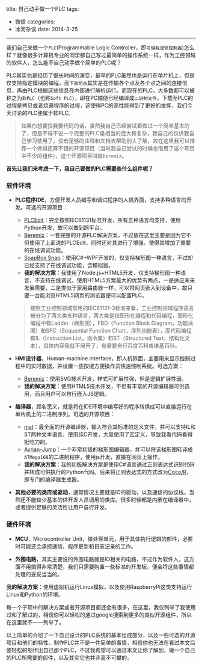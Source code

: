 ﻿title: 自己动手做一个PLC
tags:
- 微信
categories:
- 冰河杂谈
date: 2014-3-25
---
我们自己来做一个`PLC`(Programmable Logic Controller，即`可编程逻辑控制器`)怎么样？就像很多计算机专业的同学都自己写过最简单的操作系统一样，作为工控领域的软件人，怎么能不自己动手做个简单的PLC呢？

PLC其实也是经历了很长时间的演变，最早的PLC虽然也是运行在单片机上，但是仅支持指定模块的编程，而`下装组态`其实是在传输各个点及各个点之间的连接信息，再由PLC根据这些信息在内部进行解析运行。而现在的PLC，大多数都可以被称之为`软PLC`（也称`Soft PLC`），即在PC端便已经编译成`二进制文件`，下载至PLC的过程是拷贝或者烧录程序的过程，这使得PC的高性能得到了更好的发挥，我们今天讨论的PLC便属于软PLC。

> 如果你想要找我要代码的话，虽然我自己已经尝试着做过一个简单基本的了，但是不得不说一个完整的PLC是相当的庞大和复杂，我自己的仅供我自己学习使用了，没有足够的注释和文档去帮助别人了解，故在这里我可以推荐一个做得还算不错的开源项目（当时我自己尝试的时候也借用了这个项目中不少的组件），这个开源项目叫做`beremiz`。

**首先让我们来考虑一下，我自己要做的PLC需要些什么组件呢？**

### 软件环境
* **PLC程序IDE**，方便开发人员编写和调试程序的人机界面，支持多种语言的开发。可选的开源项目：
  * [PLCEdit]：完全按照IEC61131标准开发，所有五种语言均支持，使用Python开发，故可以做到跨平台。
  * [Beremiz]：一套完整的开源PLC解决方案，不过放在这里主要是因为它不但使用了上面说的PLCEdit，同时还对其进行了增强，使得其增加了重要的在线调试功能。
  * [SoapBox Snap][soapbox]：使用C#+WPF开发的，仅支持梯形图一种语言，不过却已经支持了在线调试功能，含模拟器。
  * **我的解决方案**：我使用了Node.js+HTML5开发，仅支持梯形图一种语言，不支持在线调试，使用HTML5方案最大的优势有两点，一是适应未来发展需要，二是类似于家用路由器一样，可以将网页嵌入到设备中，故只要一台能浏览HTML5网页的浏览器便可以配置PLC。

  > 按照工业控制领域常用的IEC61131-3标准来看，工业控制领域程序语言被分为了两大类五种语言，两大类是指图形化编程和代码编程，图形化编程中有Ladder（梯形图），FBD（Function Block Diagram，功能块图）和SFC（Sequential Function Chart，序列功能表），而代码编程有IL（Instruction List，指令集）和ST（Structured Text，结构化文本），具体内容我就不展开了，有需要自行百度百科或维基百科。

* **HMI设计器**，Human-machine interface，即人机界面，主要用来显示控制过程中的实时数据，并设置一些按键方便操作员快速控制系统。可选方案：
  * [Beremiz]：使用SVG技术开发，样式可扩展性强，但是逻辑扩展性弱。
  * **我的解决方案**：使用HTML5技术开发，不但有丰富的开源编辑器可供选用，而且用户可以自行嵌入JS逻辑。

* **编译器**，顾名思义，就是将在IDE环境中编写好的程序转换成可以直接运行在单片机上的二进制序列。可选的开源项目：
  * [mat]：最全面的开源编译器，输入符合其标准的定义文件，并可以支持IL和ST两种文本语言。使用纯C开发，大量使用了宏定义，导致我看代码看得挺吃力的。
  * [Avrian-Jump][avrian]：一个非常初级的梯形图编辑器，并可以将该梯形图转译成`ATMega168`的二进制程序，使用js开发，直接在网页上操作。
  * **我的解决方案**：我的初版解决方案是使用C#语言通过正则表达式识别代码并转成可供执行的Python代码。后来将正则表达式的方式改为[Coco/R][cocor]，即专门的编译器生成器。

* **其他必要的类库或驱动**，通常情况主要就是IO的驱动，以及通信的协议栈，当然还不能缺少基本的供开发人员调用的类库。很多时候都是内嵌在编译器中，或者提供足够的灵活性让用户自行开发。

### 硬件环境

* **MCU**，Microcontroller Unit，微处理单元，用于具体执行逻辑的部件，必要时可能还会承担通信、程序更新和日志记录的工作。

* **外围电路**，其实主要说的外围电路就是IO相关的电路，不过作为软件人，这方面不用搞得非常清楚，我们只需要购置一些标准的开发板，便会将这些事情都处理的妥妥当当的。

**我的解决方案**：使用虚拟机运行Linux模拟，以及使用RaspberryPi这类支持运行Linux和Python的环境。

每一个子项中的解决方案或者开源项目都还会有很多，在这里，我仅列举了我使用过和了解过的，相信你可以轻松的通过google搜索到更多的类似开源组件，所以在这里就不一一列举了。

以上简单的介绍了一下自己设计的PLC系统的基本组成部分，以及一些可选的开源项目和他们的特性。制作PLC并不是一件简单的事情，相信你也无法在看过本文后便轻松的制作出自己那个PLC，不过我希望可以通过本文让你了解到，做一个自己的PLC所需要的部件，以及其实它也并非高不可攀的。

[soapbox]: http://soapboxautomation.com/products/soapbox-snap/
[plcedit]: http://www.plcedit.org/
[mat]: http://mat.sourceforge.net/
[beremiz]: http://www.beremiz.org/
[cocor]: http://www.ssw.uni-linz.ac.at/Coco/
[avrian]: https://github.com/tadpol/Avrian-Jump
